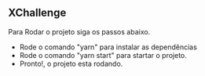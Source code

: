 ## XChallenge
Para Rodar o projeto siga os passos abaixo.
-  Rode o comando "yarn" para instalar as dependências
-  Rode o comando "yarn start" para startar o projeto.
-  Pronto!, o projeto esta rodando.